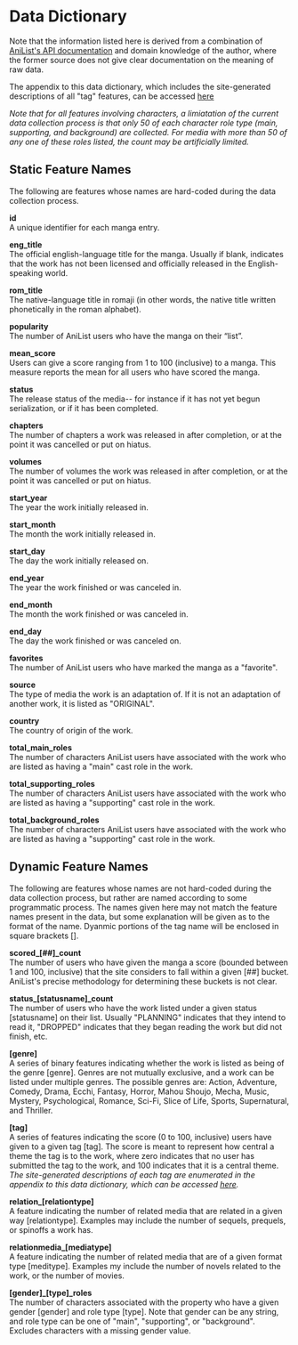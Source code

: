 # Data Dictionary

Note that the information listed here is derived from a combination of
[AniList's API documentation](https://anilist.github.io/ApiV2-GraphQL-Docs/) and domain knowledge of the author, where
the former source does not give clear documentation on the meaning of raw data.

The appendix to this data dictionary, which includes the site-generated descriptions of all "tag" features, can be
accessed [here](../data/tag_reference.csv)

*Note that for all features involving characters, a limiatation of the current data collection process is that only 50
of each character role type (main, supporting, and background) are collected. For media with more than 50 of any one of
these roles listed, the count may be artificially limited.*

## Static Feature Names

The following are features whose names are hard-coded during the data collection process.

**id**\
A unique identifier for each manga entry.

**eng_title**\
The official english-language title for the manga. Usually if blank, indicates that the work has not been licensed and
officially released in the English-speaking world.

**rom_title**\
The native-language title in romaji (in other words, the native title written phonetically in the roman alphabet).

**popularity**\
The number of AniList users who have the manga on their “list”.

**mean_score**\
Users can give a score ranging from 1 to 100 (inclusive) to a manga. This measure reports the mean for all users who
have scored the manga.

**status**\
The release status of the media-- for instance if it has not yet begun serialization, or if it has been completed.

**chapters**\
The number of chapters a work was released in after completion, or at the point it was cancelled or put on hiatus.

**volumes**\
The number of volumes the work was released in after completion, or at the point it was cancelled or put on hiatus.

**start_year**\
The year the work initially released in.

**start_month**\
The month the work initially released in.

**start_day**\
The day the work initially released on.

**end_year**\
The year the work finished or was canceled in.

**end_month**\
The month the work  finished or was canceled in.

**end_day**\
The day the work  finished or was canceled on.

**favorites**\
The number of AniList users who have marked the manga as a "favorite".

**source**\
The type of media the work is an adaptation of. If it is not an adaptation of another work, it is listed as "ORIGINAL".

**country**\
The country of origin of the work.

**total_main_roles**\
The number of characters AniList users have associated with the work who are listed as having a "main" cast role in the
work.

**total_supporting_roles**\
The number of characters AniList users have associated with the work who are listed as having a "supporting" cast role
in the work.

**total_background_roles**\
The number of characters AniList users have associated with the work who are listed as having a "supporting" cast role
in the work.

## Dynamic Feature Names

The following are features whose names are not hard-coded during the data collection process, but rather are named
according to some programmatic process. The names given here may not match the feature names present in the data, but
some explanation will be given as to the format of the name. Dyanmic portions of the tag name will be enclosed in square
brackets \[\].

**scored_\[##\]_count**\
The number of users who have given the manga a score (bounded between 1 and 100, inclusive) that the site considers to
fall within a given \[##\] bucket. AniList's precise methodology for determining these buckets is not clear.

**status_\[statusname\]_count**\
The number of users who have the work listed under a given status \[statusname\] on their list. Usually "PLANNING"
indicates that they intend to read it, "DROPPED" indicates that they began reading the work but did not finish, etc.

**\[genre\]**\
A series of binary features indicating whether the work is listed as being of the genre \[genre\]. Genres are not
mutually exclusive, and a work can be listed under multiple genres. The possible genres are: Action, Adventure, Comedy,
Drama, Ecchi, Fantasy, Horror, Mahou Shoujo, Mecha, Music, Mystery, Psychological, Romance, Sci-Fi, Slice of Life,
Sports, Supernatural, and Thriller.

**\[tag\]**\
A series of features indicating the score (0 to 100, inclusive) users have given to a given tag \[tag\]. The score is
meant to represent how central a theme the tag is to the work, where zero indicates that no user has submitted the tag
to the work, and 100 indicates that it is a central theme. *The site-generated descriptions of each tag are enumerated
in the appendix to this data dictionary, which can be accessed [here](../data/tag_reference.csv).*

**relation_\[relationtype\]**\
A feature indicating the number of related media that are related in a given way \[relationtype\]. Examples may include
the number of sequels, prequels, or spinoffs a work has.

**relationmedia_\[mediatype\]**\
A feature indicating the number of related media that are of a given format type \[meditype\]. Examples my include the
number of novels related to the work, or the number of movies.

**\[gender\]_\[type\]_roles**\
The number of characters associated with the property who have a given gender \[gender\] and role type \[type\]. Note
that gender can be any string, and role type can be one of "main", "supporting", or "background". Excludes characters
with a missing gender value.
